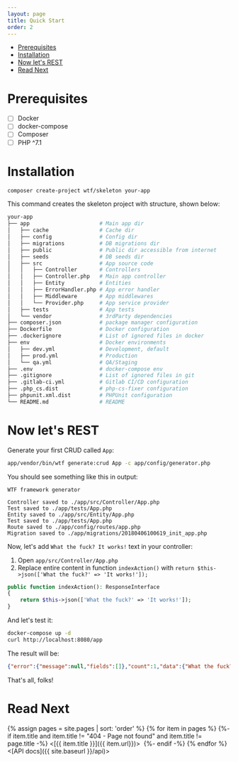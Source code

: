 ```yaml
---
layout: page
title: Quick Start
order: 2
---
```


<!-- vim-markdown-toc GFM -->

+ [Prerequisites](#prerequisites)
+ [Installation](#installation)
+ [Now let's REST](#now-lets-rest)
+ [Read Next](#read-next)

<!-- vim-markdown-toc -->

# Prerequisites

* [ ] Docker
* [ ] docker-compose
* [ ] Composer
* [ ] PHP ^7.1

# Installation

```bash
composer create-project wtf/skeleton your-app
```

This command creates the skeleton project with structure, shown below:

```bash
your-app
├── app                      # Main app dir
│   ├── cache                # Cache dir
│   ├── config               # Config dir
│   ├── migrations           # DB migrations dir
│   ├── public               # Public dir accessible from internet
│   ├── seeds                # DB seeds dir
│   ├── src                  # App source code
│   │   ├── Controller       # Controllers
│   │   ├── Controller.php   # Main app controller
│   │   ├── Entity           # Entities
│   │   ├── ErrorHandler.php # App error handler
│   │   ├── Middleware       # App middlewares
│   │   └── Provider.php     # App service provider
│   ├── tests                # App tests
│   └── vendor               # 3rdParty dependencies
├── composer.json            # package manager configuration
├── Dockerfile               # Docker configuration
├── .dockerignore            # List of ignored files in docker
├── env                      # Docker environments
│   ├── dev.yml              # Development, default
│   ├── prod.yml             # Production
│   └── qa.yml               # QA/Staging
├── .env                     # docker-compose env
├── .gitignore               # List of ignored files in git
├── .gitlab-ci.yml           # Gitlab CI/CD configuration
├── .php_cs.dist             # php-cs-fixer configuration
├── phpunit.xml.dist         # PHPUnit configuration
└── README.md                # README
```

# Now let's REST

Generate your first CRUD called `App`:

```bash
app/vendor/bin/wtf generate:crud App -c app/config/generator.php
```

You should see something like this in output:

```
WTF framework generator

Controller saved to ./app/src/Controller/App.php
Test saved to ./app/tests/App.php
Entity saved to ./app/src/Entity/App.php
Test saved to ./app/tests/App.php
Route saved to ./app/config/routes/app.php
Migration saved to ./app/migrations/20180406100619_init_app.php
```

Now, let's add `What the fuck? It works!` text in your controller:

1. Open `app/src/Controller/App.php`
2. Replace entire content in function `indexAction()` with `return $this->json(['What the fuck?' => 'It works!']);`

```php
public function indexAction(): ResponseInterface
{
    return $this->json(['What the fuck?' => 'It works!']);
}
```

And let's test it:

```bash
docker-compose up -d
curl http://localhost:8080/app
```

The result will be:

```json
{"error":{"message":null,"fields":[]},"count":1,"data":{"What the fuck?":"It works!"}}
```

That's all, folks!

# Read Next

{% assign pages = site.pages | sort: 'order' %}
{% for item in pages %}
{%- if item.title and item.title != "404 - Page not found" and item.title != page.title -%}
<[{{ item.title }}]({{ item.url}})>&nbsp;
{%- endif -%}
{% endfor %}<[API docs]({{ site.baseurl }}/api)>
